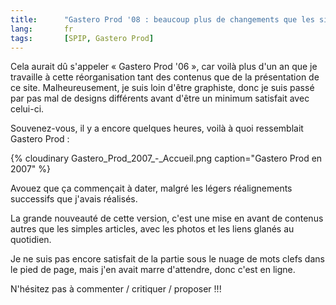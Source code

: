 ```yaml
--- 
title:      "Gastero Prod '08 : beaucoup plus de changements que les simples réalignements progressifs précédents"
lang:       fr 
tags:       [SPIP, Gastero Prod]
---
```


Cela aurait dû s'appeler « Gastero Prod '06 », car voilà plus d'un an que je travaille à cette réorganisation tant des contenus que de la présentation de ce site. Malheureusement, je suis loin d'être graphiste, donc je suis passé par pas mal de designs différents avant d'être un minimum satisfait avec celui-ci.


Souvenez-vous, il y a encore quelques heures, voilà à quoi ressemblait Gastero Prod :

{% cloudinary Gastero_Prod_2007_-_Accueil.png caption="Gastero Prod en 2007" %}

Avouez que ça commençait à dater, malgré les légers réalignements successifs que j'avais réalisés.

La grande nouveauté de cette version, c'est une mise en avant de contenus autres que les simples articles, avec les photos et les liens glanés au quotidien.

Je ne suis pas encore satisfait de la partie sous le nuage de mots clefs dans le pied de page, mais j'en avait marre d'attendre, donc c'est en ligne.

N'hésitez pas à commenter / critiquer / proposer !!!
